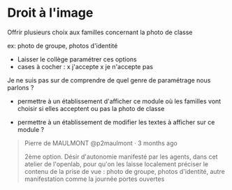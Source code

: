 # Droit à l'image


Offrir plusieurs choix aux familles concernant la photo de classe 

ex: photo de groupe, photos d'identité
- Laisser le collège paramétrer ces options
- cases à cocher : x j'accepte         x je n'accepte pas


Je ne suis pas sur de comprendre de quel genre de paramétrage nous parlons ?

- permettre à un établissement d'afficher ce module où les familles vont choisir si elles acceptent ou pas la photo de classe

- permettre à un établissement de modifier les textes à afficher sur ce module ?



>  Pierre de MAULMONT @p2maulmont · 3 months ago
> 
> 2ème option. Désir d'autonomie manifesté par les agents, dans cet atelier de l'openlab, pour qu'on les laisse localement préciser le contenu de la prise de vue : photo de groupe, photos d'identité, autre manifestation comme la journée portes ouvertes


